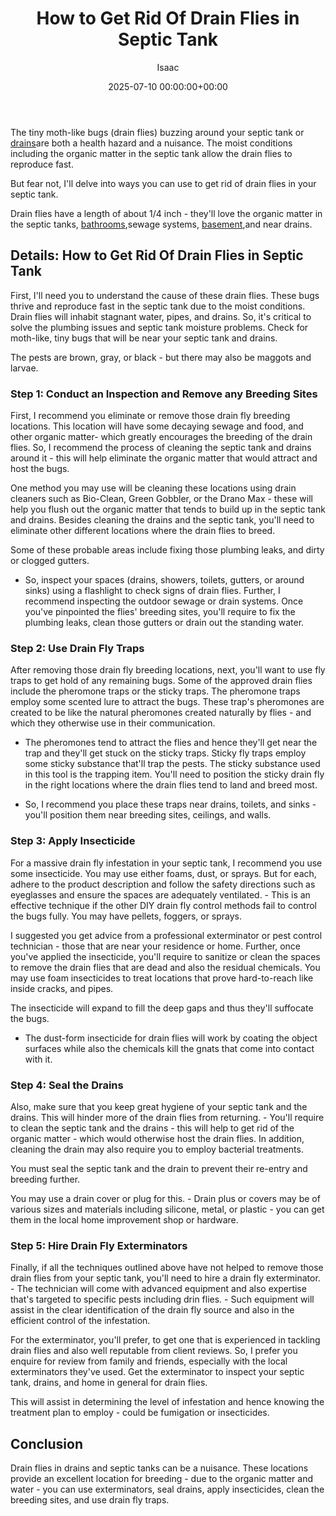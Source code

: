 ﻿---
title: How to Get Rid Of Drain Flies in Septic Tank
description: The tiny moth-like bugs drain flies buzzing around your septic tank or drains-flies-in-the-basement are both a health hazard and a nuisance. The moist...
slug: /how-to-get-rid-of-drain-flies-in-septic-tank/
date: 2025-07-10 00:00:00+00:00
lastmod: 2025-07-10 00:00:00+03:00
author: Isaac
categories:
- Flies
- Guide
tags:
- flies
- rid
- drain
layout: post
---

The tiny moth-like bugs (drain flies) buzzing around your septic tank or [drains](https://pestpolicy.com/how-to-get-rid-of-[drain](https://pestpolicy.com/how-to-get-rid-of-drain-flies-in-the-bathroom/)-flies-in-the-basement/)are both a health hazard and a nuisance. The moist conditions including the organic matter in the septic tank allow the drain flies to reproduce fast.

But fear not, I'll delve into ways you can use to get rid of drain flies in your septic tank.

Drain flies have a length of about 1/4 inch - they'll love the organic matter in the septic tanks, [bathrooms](https://pestpolicy.com/how-to-get-rid-of-drain-flies-in-the-bathroom/),sewage systems, [basement](https://pestpolicy.com/how-to-get-rid-of-drain-flies-in-the-basement/),and near drains.

##  Details: How to Get Rid Of Drain Flies in Septic Tank

First, I'll need you to understand the cause of these drain flies. These bugs thrive and reproduce fast in the septic tank due to the moist conditions. Drain flies will inhabit stagnant water, pipes, and drains. So, it's critical to solve the plumbing issues and septic tank moisture problems. Check for moth-like, tiny bugs that will be near your septic tank and drains.

The pests are brown, gray, or black - but there may also be maggots and larvae.

###  Step 1: Conduct an Inspection and Remove any Breeding Sites

First, I recommend you eliminate or remove those drain fly breeding locations. This location will have some decaying sewage and food, and other organic matter- which greatly encourages the breeding of the drain flies. So, I recommend the process of cleaning the septic tank and drains around it - this will help eliminate the organic matter that would attract and host the bugs.

One method you may use will be cleaning these locations using drain cleaners such as Bio-Clean, Green Gobbler, or the Drano Max - these will help you flush out the organic matter that tends to build up in the septic tank and drains. Besides cleaning the drains and the septic tank, you'll need to eliminate other different locations where the drain flies to breed.

Some of these probable areas include fixing those plumbing leaks, and dirty or clogged gutters.

- So, inspect your spaces (drains, showers, toilets, gutters, or around sinks) using a flashlight to check signs of drain flies. Further, I recommend inspecting the outdoor sewage or drain systems. Once you've pinpointed the flies' breeding sites, you'll require to fix the plumbing leaks, clean those gutters or drain out the standing water.

###  Step 2: Use Drain Fly Traps

After removing those drain fly breeding locations, next, you'll want to use fly traps to get hold of any remaining bugs. Some of the approved drain flies include the pheromone traps or the sticky traps. The pheromone traps employ some scented lure to attract the bugs. These trap's pheromones are created to be like the natural pheromones created naturally by flies - and which they otherwise use in their communication.

- The pheromones tend to attract the flies and hence they'll get near the trap and they'll get stuck on the sticky traps. Sticky fly traps employ some sticky substance that'll trap the pests. The sticky substance used in this tool is the trapping item. You'll need to position the sticky drain fly in the right locations where the drain flies tend to land and breed most.

- So, I recommend you place these traps near drains, toilets, and sinks - you'll position them near breeding sites, ceilings, and walls.

###  Step 3: Apply Insecticide

For a massive drain fly infestation in your septic tank, I recommend you use some insecticide. You may use either foams, dust, or sprays. But for each, adhere to the product description and follow the safety directions such as eyeglasses and ensure the spaces are adequately ventilated. - This is an effective technique if the other DIY drain fly control methods fail to control the bugs fully. You may have pellets, foggers, or sprays.

I suggested you get advice from a professional exterminator or pest control technician - those that are near your residence or home. Further, once you've applied the insecticide, you'll require to sanitize or clean the spaces to remove the drain flies that are dead and also the residual chemicals. You may use foam insecticides to treat locations that prove hard-to-reach like inside cracks, and pipes.

The insecticide will expand to fill the deep gaps and thus they'll suffocate the bugs.

- The dust-form insecticide for drain flies will work by coating the object surfaces while also the chemicals kill the gnats that come into contact with it.

###  Step 4: Seal the Drains

Also, make sure that you keep great hygiene of your septic tank and the drains. This will hinder more of the drain flies from returning. - You'll require to clean the septic tank and the drains - this will help to get rid of the organic matter - which would otherwise host the drain flies. In addition, cleaning the drain may also require you to employ bacterial treatments.

You must seal the septic tank and the drain to prevent their re-entry and breeding further.

You may use a drain cover or plug for this. - Drain plus or covers may be of various sizes and materials including silicone, metal, or plastic - you can get them in the local home improvement shop or hardware.

###  Step 5: Hire Drain Fly Exterminators

Finally, if all the techniques outlined above have not helped to remove those drain flies from your septic tank, you'll need to hire a drain fly exterminator. - The technician will come with advanced equipment and also expertise that's targeted to specific pests including drin flies. - Such equipment will assist in the clear identification of the drain fly source and also in the efficient control of the infestation.

For the exterminator, you'll prefer, to get one that is experienced in tackling drain flies and also well reputable from client reviews. So, I prefer you enquire for review from family and friends, especially with the local exterminators they've used. Get the exterminator to inspect your septic tank, drains, and home in general for drain flies.

This will assist in determining the level of infestation and hence knowing the treatment plan to employ - could be fumigation or insecticides.

##  Conclusion

Drain flies in drains and septic tanks can be a nuisance. These locations provide an excellent location for breeding - due to the organic matter and water - you can use exterminators, seal drains, apply insecticides, clean the breeding sites, and use drain fly traps.

